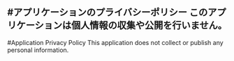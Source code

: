 #アプリケーションのプライバシーポリシー
このアプリケーションは個人情報の収集や公開を行いません。
---
#Application Privacy Policy
This application does not collect or publish any personal information.
